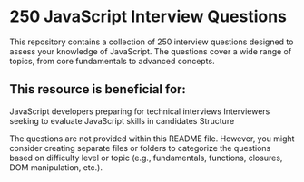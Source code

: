 # 250 JavaScript Interview Questions
This repository contains a collection of 250 interview questions designed to assess your knowledge of JavaScript. The questions cover a wide range of topics, from core fundamentals to advanced concepts.

## This resource is beneficial for:

JavaScript developers preparing for technical interviews
Interviewers seeking to evaluate JavaScript skills in candidates
Structure

The questions are not provided within this README file. However, you might consider creating separate files or folders to categorize the questions based on difficulty level or topic (e.g., fundamentals, functions, closures, DOM manipulation, etc.).
